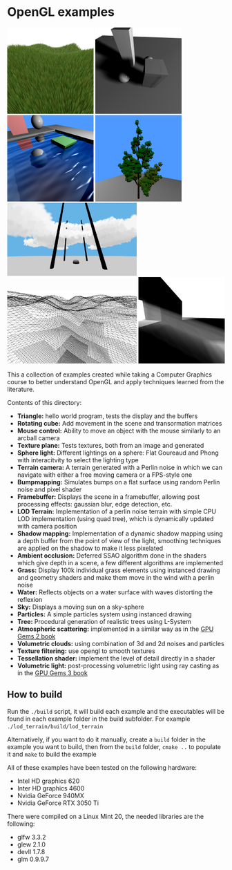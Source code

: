 # OpenGL examples

<img src="screenshots/grass_1.png" width="200"> <img src="screenshots/shadow_mapping_2.png" width="200"> <img src="screenshots/water_1.png" width="200"> <img src="screenshots/tree_2.png" width="200"> <img src="screenshots/clouds_1.png" width="300"> <img src="screenshots/lod_terrain_2.png" width="300"> <img src="screenshots/volumetric_light_2.png" width="200">

This a collection of examples created while taking a Computer Graphics course to better understand OpenGL and apply techniques learned from the literature.

Contents of this directory:

- **Triangle:** hello world program, tests the display and the buffers
- **Rotating cube:** Add movement in the scene and transormation matrices
- **Mouse control:** Ability to move an object with the mouse similarly to an arcball camera
- **Texture plane:** Tests textures, both from an image and generated
- **Sphere light:** Different lightings on a sphere: Flat Goureaud and Phong with interacitvity to select the lighting type
- **Terrain camera:** A terrain generated with a Perlin noise in which we can navigate with either a free moving camera or a FPS-style one
- **Bumpmapping:** Simulates bumps on a flat surface using random Perlin noise and pixel shader
- **Framebuffer:** Displays the scene in a framebuffer, allowing post processing effects: gaussian blur, edge detection, etc.
- **LOD Terrain:** Implementation of a perlin noise terrain with simple CPU LOD implementation (using quad tree), which is dynamically updated with camera position
- **Shadow mapping:** Implementation of a dynamic shadow mapping using a depth buffer from the point of view of the light, smoothing techniques are applied on the shadow to make it less pixelated
- **Ambient occlusion:** Deferred SSAO algorithm done in the shaders which give depth in a scene, a few different algorithms are implemented
- **Grass:** Display 100k individual grass elements using instanced drawing and geometry shaders and make them move in the wind with a perlin noise
- **Water:** Reflects objects on a water surface with waves distorting the reflexion
- **Sky:** Displays a moving sun on a sky-sphere
- **Particles:** A simple particles system using instanced drawing
- **Tree:** Procedural generation of realistic trees using L-System
- **Atmospheric scattering:** implemented in a similar way as in the [GPU Gems 2 book](https://developer.nvidia.com/gpugems/GPUGems2/gpugems2_chapter16.html)
- **Volumetric clouds:** using combination of 3d and 2d noises and particles
- **Texture filtering:** use opengl to smooth textures
- **Tessellation shader:** implement the level of detail directly in a shader
- **Volumetric light:** post-processing volumetric light using ray casting as in the  [GPU Gems 3 book](https://developer.nvidia.com/gpugems/gpugems3/part-ii-light-and-shadows/chapter-13-volumetric-light-scattering-post-process)

## How to build

Run the `./build` script, it will build each example and the executables will be found in each example folder in the build subfolder. For example `./lod_terrain/build/lod_terrain`

Alternatively, if you want to do it manually, create a `build` folder in the example you want to build, then from the `build` folder, `cmake ..` to populate it and `make` to build the example

All of these examples have been tested on the following hardware:

- Intel HD graphics 620
- Inter HD graphics 4600
- Nvidia GeForce 940MX
- Nvidia GeForce RTX 3050 Ti

There were compiled on a Linux Mint 20, the needed libraries are the following:

- glfw 3.3.2
- glew 2.1.0
- devIl 1.7.8
- glm 0.9.9.7
